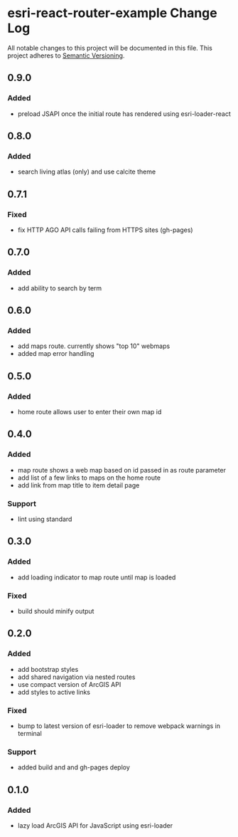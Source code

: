 # esri-react-router-example Change Log
All notable changes to this project will be documented in this file.
This project adheres to [Semantic Versioning](http://semver.org/).

## 0.9.0

### Added
- preload JSAPI once the initial route has rendered using esri-loader-react

## 0.8.0

### Added
- search living atlas (only) and use calcite theme

## 0.7.1
### Fixed
- fix HTTP AGO API calls failing from HTTPS sites (gh-pages)

## 0.7.0
### Added
- add ability to search by term

## 0.6.0
### Added
- add maps route. currently shows "top 10" webmaps
- added map error handling

## 0.5.0
### Added
- home route allows user to enter their own map id

## 0.4.0
### Added
- map route shows a web map based on id passed in as route parameter
- add list of a few links to maps on the home route
- add link from map title to item detail page

### Support
- lint using standard

## 0.3.0
### Added
- add loading indicator to map route until map is loaded

### Fixed
- build should minify output

## 0.2.0
### Added
- add bootstrap styles
- add shared navigation via nested routes
- use compact version of ArcGIS API
- add styles to active links
### Fixed
- bump to latest version of esri-loader to remove webpack warnings in terminal
### Support
- added build and and gh-pages deploy

## 0.1.0
### Added
- lazy load ArcGIS API for JavaScript using esri-loader
